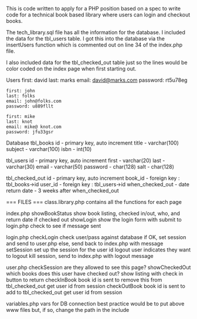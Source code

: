 This is code written to apply for a PHP position based on a spec to write code for a technical book based library where users can login and checkout books.

The tech_library.sql file has all the information for the database. I included the data for the tbl_users table. I got this into the database via the insertUsers function which is commented out on line 34 of the index.php file. 

I also included data for the tbl_checked_out table just so the lines would be color coded on the index page when first starting out.


Users
	first: david
	last: marks
	email: david@marks.com
	password: rt5u78eg

	first: john
	last: folks
	email: john@folks.com
	password: u889fllt

	first: mike
	last: knot
	email: mike@ knot.com
	password: jfu33gsr


Database
tbl_books
	id - primary key, auto increment
	title - varchar(100)
	subject - varchar(100)
	isbn - int(10)

tbl_users
	id - primary key, auto increment
	first - varchar(20)
	last - varchar(30)
	email - varchar(50)
	password - char(128)
	salt - char(128)

tbl_checked_out
	id - primary key, auto increment
	book_id - foreign key : tbl_books->id
	user_id - foreign key : tbl_users->id
	when_checked_out - date
	return date - 3 weeks after when_checked_out

=== FILES ===
class.library.php
	contains all the functions for each page	

index.php
	showBookStatus
		show book listing, checked in/out, who, and return date if checked out
	showLogin
		show the login form with submit to login.php
		check to see if message sent

login.php
	checkLogin
		check user/pass against database
		if OK, set session and send to user.php
		else, send back to index.php with message
	setSession
		set up the session for the user id
	logout
		user indicates they want to logout
		kill session, send to index.php with logout message

user.php
	checkSession
		are they allowed to see this page?
	showCheckedOut
		which books does this user have checked out?
		show listing with check in button to return
	checkInBook
		book id is sent to remove this from tbl_checked_out
		get user id from session
	checkOutBook
		book id is sent to add to tbl_checked_out
		get user id from session


variables.php
	vars for DB connection
	best practice would be to put above www files but, if so, change the path in the include
	
















